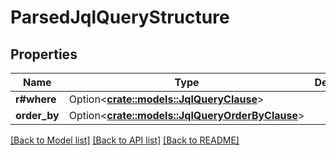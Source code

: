 # ParsedJqlQueryStructure

## Properties

Name | Type | Description | Notes
------------ | ------------- | ------------- | -------------
**r#where** | Option<[**crate::models::JqlQueryClause**](JqlQueryClause.md)> |  | [optional]
**order_by** | Option<[**crate::models::JqlQueryOrderByClause**](JqlQueryOrderByClause.md)> |  | [optional]

[[Back to Model list]](../README.md#documentation-for-models) [[Back to API list]](../README.md#documentation-for-api-endpoints) [[Back to README]](../README.md)


